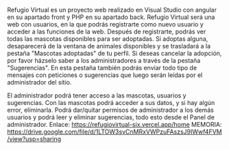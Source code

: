Refugio Virtual es un proyecto web realizado en Visual Studio con angular en su apartado front y PHP en su apartado back.
Refugio Virtual será una web con usuarios, en la que podrás registrarte como nuevo usuario y acceder a las funciones de la web. Después de registrarte, podrás ver todas 
las mascotas disponibles para ser adoptadas. Si adoptas alguna, desaparecerá de la ventana de animales disponibles y se trasladará a la pestaña "Mascotas adoptadas" de 
tu perfil. Si deseas cancelar la adopción, por favor házselo saber a los administradores a través de la pestaña "Sugerencias".
En esta pestaña también podrás enviar todo tipo de mensajes con peticiones o sugerencias que luego serán leídas por el administrador del sitio.

El administrador podrá tener acceso a las mascotas, usuarios y sugerencias. Con las mascotas podrá acceder a sus datos, y si hay algún error, eliminarla. Podrá dar/quitar
permisos de administrador a los demás usuarios y podrá leer y eliminar sugerencias, todo esto desde el Panel de administrador.
Enlace:
https://refugiovirtual-six.vercel.app/home
MEMORIA:
https://drive.google.com/file/d/1LTOW3svCnMRxVWPzuFAszsJ9IWwf4FVM/view?usp=sharing
